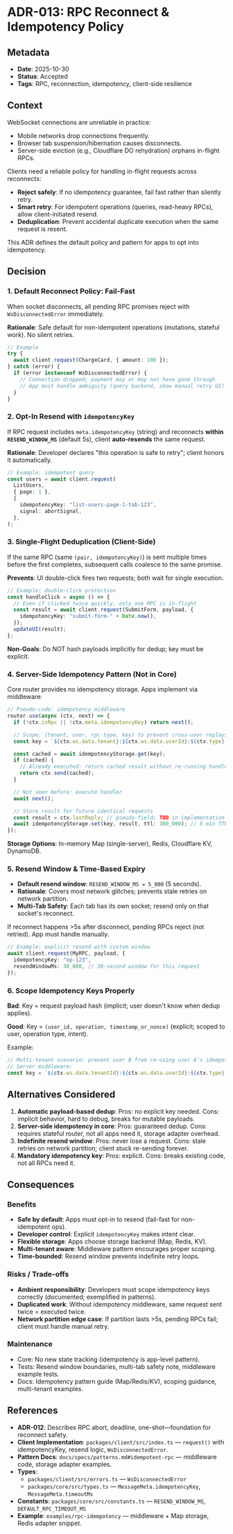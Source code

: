 # ADR-013: RPC Reconnect & Idempotency Policy

## Metadata

- **Date**: 2025-10-30
- **Status**: Accepted
- **Tags**: RPC, reconnection, idempotency, client-side resilience

## Context

WebSocket connections are unreliable in practice:

- Mobile networks drop connections frequently.
- Browser tab suspension/hibernation causes disconnects.
- Server-side eviction (e.g., Cloudflare DO rehydration) orphans in-flight RPCs.

Clients need a reliable policy for handling in-flight requests across reconnects:

- **Reject safely**: If no idempotency guarantee, fail fast rather than silently retry.
- **Smart retry**: For idempotent operations (queries, read-heavy RPCs), allow client-initiated resend.
- **Deduplication**: Prevent accidental duplicate execution when the same request is resent.

This ADR defines the default policy and pattern for apps to opt into idempotency.

## Decision

### 1. **Default Reconnect Policy: Fail-Fast**

When socket disconnects, all pending RPC promises reject with `WsDisconnectedError` immediately.

**Rationale**: Safe default for non-idempotent operations (mutations, stateful work). No silent retries.

```typescript
// Example
try {
  await client.request(ChargeCard, { amount: 100 });
} catch (error) {
  if (error instanceof WsDisconnectedError) {
    // Connection dropped; payment may or may not have gone through
    // App must handle ambiguity (query backend, show manual retry UI)
  }
}
```

### 2. **Opt-In Resend with `idempotencyKey`**

If RPC request includes `meta.idempotencyKey` (string) and reconnects **within `RESEND_WINDOW_MS`** (default 5s), client **auto-resends** the same request.

**Rationale**: Developer declares "this operation is safe to retry"; client honors it automatically.

```typescript
// Example: idempotent query
const users = await client.request(
  ListUsers,
  { page: 1 },
  {
    idempotencyKey: "list-users-page-1-tab-123",
    signal: abortSignal,
  },
);
```

### 3. **Single-Flight Deduplication (Client-Side)**

If the same RPC (same `(pair, idempotencyKey)`) is sent multiple times before the first completes, subsequent calls coalesce to the same promise.

**Prevents**: UI double-click fires two requests; both wait for single execution.

```typescript
// Example: double-click protection
const handleClick = async () => {
  // Even if clicked twice quickly, only one RPC is in-flight
  const result = await client.request(SubmitForm, payload, {
    idempotencyKey: "submit-form-" + Date.now(),
  });
  updateUI(result);
};
```

**Non-Goals**: Do NOT hash payloads implicitly for dedup; key must be explicit.

### 4. **Server-Side Idempotency Pattern (Not in Core)**

Core router provides no idempotency storage. Apps implement via middleware:

```typescript
// Pseudo-code: idempotency middleware
router.use(async (ctx, next) => {
  if (!ctx.isRpc || !ctx.meta.idempotencyKey) return next();

  // Scope: (tenant, user, rpc-type, key) to prevent cross-user replays
  const key = `${ctx.ws.data.tenant}:${ctx.ws.data.userId}:${ctx.type}:${ctx.meta.idempotencyKey}`;

  const cached = await idempotencyStorage.get(key);
  if (cached) {
    // Already executed: return cached result without re-running handler
    return ctx.send(cached);
  }

  // Not seen before: execute handler
  await next();

  // Store result for future identical requests
  const result = ctx.lastReply; // pseudo-field; TBD in implementation
  await idempotencyStorage.set(key, result, ttl: 300_000); // 5 min TTL
});
```

**Storage Options**: In-memory Map (single-server), Redis, Cloudflare KV, DynamoDB.

### 5. **Resend Window & Time-Based Expiry**

- **Default resend window**: `RESEND_WINDOW_MS = 5_000` (5 seconds).
- **Rationale**: Covers most network glitches; prevents stale retries on network partition.
- **Multi-Tab Safety**: Each tab has its own socket; resend only on that socket's reconnect.

If reconnect happens >5s after disconnect, pending RPCs reject (not retried). App must handle manually.

```typescript
// Example: explicit resend with custom window
await client.request(MyRPC, payload, {
  idempotencyKey: "op-123",
  resendWindowMs: 30_000, // 30-second window for this request
});
```

### 6. **Scope Idempotency Keys Properly**

**Bad**: Key = request payload hash (implicit; user doesn't know when dedup applies).

**Good**: Key = `(user_id, operation, timestamp_or_nonce)` (explicit; scoped to user, operation type, intent).

Example:

```typescript
// Multi-tenant scenario: prevent user B from re-using user A's idempotency key
// Server middleware:
const key = `${ctx.ws.data.tenantId}:${ctx.ws.data.userId}:${ctx.type}:${ctx.meta.idempotencyKey}`;
```

## Alternatives Considered

1. **Automatic payload-based dedup**: Pros: no explicit key needed. Cons: implicit behavior, hard to debug, breaks for mutable payloads.
2. **Server-side idempotency in core**: Pros: guaranteed dedup. Cons: requires stateful router, not all apps need it, storage adapter overhead.
3. **Indefinite resend window**: Pros: never lose a request. Cons: stale retries on network partition; client stuck re-sending forever.
4. **Mandatory idempotency key**: Pros: explicit. Cons: breaks existing code, not all RPCs need it.

## Consequences

### Benefits

- **Safe by default**: Apps must opt-in to resend (fail-fast for non-idempotent ops).
- **Developer control**: Explicit `idempotencyKey` makes intent clear.
- **Flexible storage**: Apps choose storage backend (Map, Redis, KV).
- **Multi-tenant aware**: Middleware pattern encourages proper scoping.
- **Time-bounded**: Resend window prevents indefinite retry loops.

### Risks / Trade-offs

- **Ambient responsibility**: Developers must scope idempotency keys correctly (documented; exemplified in patterns).
- **Duplicated work**: Without idempotency middleware, same request sent twice = executed twice.
- **Network partition edge case**: If partition lasts >5s, pending RPCs fail; client must handle manual retry.

### Maintenance

- Core: No new state tracking (idempotency is app-level pattern).
- Tests: Resend window boundaries, multi-tab safety note, middleware example tests.
- Docs: Idempotency pattern guide (Map/Redis/KV), scoping guidance, multi-tenant examples.

## References

- **ADR-012**: Describes RPC abort, deadline, one-shot—foundation for reconnect safety.
- **Client Implementation**: `packages/client/src/index.ts` — `request()` with idempotencyKey, resend logic, `WsDisconnectedError`.
- **Pattern Docs**: `docs/specs/patterns.md#idempotent-rpc` — middleware code, storage adapter examples.
- **Types**:
  - `packages/client/src/errors.ts` — `WsDisconnectedError`
  - `packages/core/src/types.ts` — `MessageMeta.idempotencyKey`, `MessageMeta.timeoutMs`
- **Constants**: `packages/core/src/constants.ts` — `RESEND_WINDOW_MS`, `DEFAULT_RPC_TIMEOUT_MS`
- **Example**: `examples/rpc-idempotency` — middleware + Map storage, Redis adapter snippet.
